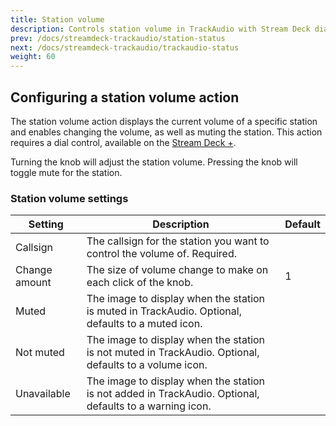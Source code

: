 ```yaml
---
title: Station volume
description: Controls station volume in TrackAudio with Stream Deck dials
prev: /docs/streamdeck-trackaudio/station-status
next: /docs/streamdeck-trackaudio/trackaudio-status
weight: 60
---
```


## Configuring a station volume action

The station volume action displays the current volume of a specific station and enables changing the volume, as well as muting
the station. This action requires a dial control, available on the [Stream Deck +](https://www.elgato.com/us/en/p/stream-deck-plus-black).

Turning the knob will adjust the station volume. Pressing the knob will toggle mute
for the station.

### Station volume settings <!-- omit from toc -->

| Setting       | Description                                                                                             | Default |
| ------------- | ------------------------------------------------------------------------------------------------------- | ------- |
| Callsign      | The callsign for the station you want to control the volume of. Required.                               |         |
| Change amount | The size of volume change to make on each click of the knob.                                            | 1       |
| Muted         | The image to display when the station is muted in TrackAudio. Optional, defaults to a muted icon.       |         |
| Not muted     | The image to display when the station is not muted in TrackAudio. Optional, defaults to a volume icon.  |         |
| Unavailable   | The image to display when the station is not added in TrackAudio. Optional, defaults to a warning icon. |         |
